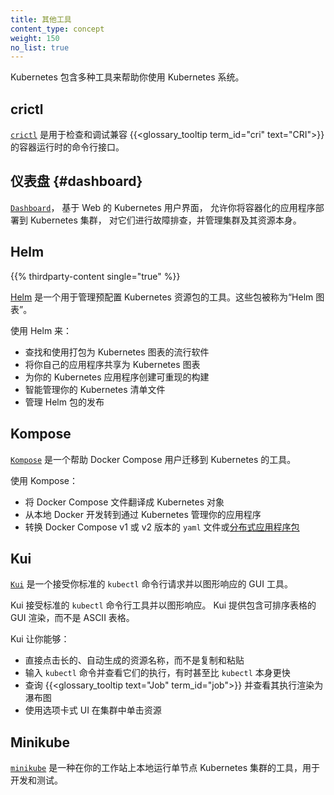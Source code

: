 ```yaml
---
title: 其他工具
content_type: concept
weight: 150
no_list: true
---
```



Kubernetes 包含多种工具来帮助你使用 Kubernetes 系统。



## crictl

[`crictl`](https://github.com/kubernetes-sigs/cri-tools)
是用于检查和调试兼容 {{<glossary_tooltip term_id="cri" text="CRI">}} 的容器运行时的命令行接口。

## 仪表盘   {#dashboard}

[`Dashboard`](/zh-cn/docs/tasks/access-application-cluster/web-ui-dashboard/)，
基于 Web 的 Kubernetes 用户界面，
允许你将容器化的应用程序部署到 Kubernetes 集群，
对它们进行故障排查，并管理集群及其资源本身。

## Helm
{{% thirdparty-content single="true" %}}

[Helm](https://helm.sh/)
是一个用于管理预配置 Kubernetes 资源包的工具。这些包被称为“Helm 图表”。

使用 Helm 来：

* 查找和使用打包为 Kubernetes 图表的流行软件
* 将你自己的应用程序共享为 Kubernetes 图表
* 为你的 Kubernetes 应用程序创建可重现的构建
* 智能管理你的 Kubernetes 清单文件
* 管理 Helm 包的发布

## Kompose

[`Kompose`](https://github.com/kubernetes/kompose)
是一个帮助 Docker Compose 用户迁移到 Kubernetes 的工具。


使用 Kompose：

* 将 Docker Compose 文件翻译成 Kubernetes 对象
* 从本地 Docker 开发转到通过 Kubernetes 管理你的应用程序
* 转换 Docker Compose v1 或 v2 版本的 `yaml` 文件或[分布式应用程序包](https://docs.docker.com/compose/bundles/)

## Kui

[`Kui`](https://github.com/kubernetes-sigs/kui)
是一个接受你标准的 `kubectl` 命令行请求并以图形响应的 GUI 工具。

Kui 接受标准的 `kubectl` 命令行工具并以图形响应。
Kui 提供包含可排序表格的 GUI 渲染，而不是 ASCII 表格。

Kui 让你能够：

* 直接点击长的、自动生成的资源名称，而不是复制和粘贴
* 输入 `kubectl` 命令并查看它们的执行，有时甚至比 `kubectl` 本身更快
* 查询 {{<glossary_tooltip text="Job" term_id="job">}} 并查看其执行渲染为瀑布图
* 使用选项卡式 UI 在集群中单击资源

## Minikube

[`minikube`](https://minikube.sigs.k8s.io/docs/)
是一种在你的工作站上本地运行单节点 Kubernetes 集群的工具，用于开发和测试。